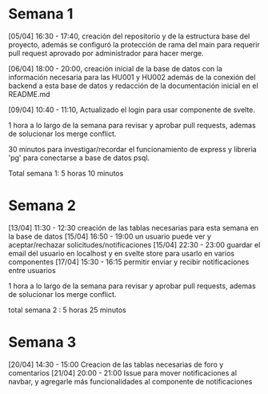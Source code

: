 # Semana 1

[05/04] 16:30 - 17:40, creación del repositorio y de la estructura base del proyecto, además se configuró la protección de rama del main para requerir pull request aprovado por administrador para hacer merge. 

[06/04] 18:00 - 20:00, creación inicial de la base de datos con la información necesaria para las HU001 y HU002 además de la conexión del backend a esta base de datos y redacción de la documentación inicial en el README.md

[09/04] 10:40 - 11:10, Actualizado el login para usar componente de svelte.

1 hora a lo largo de la semana para revisar y aprobar pull requests, ademas de solucionar los merge conflict.

30 minutos para investigar/recordar el funcionamiento de express y libreria 'pg' para conectarse a base de datos psql.

Total semana 1: 5 horas 10 minutos

# Semana 2
[13/04] 11:30 - 12:30 creación de las tablas necesarias para esta semana en la base de datos
[15/04] 16:50 - 19:00 un usuario puede ver y aceptar/rechazar solicitudes/notificaciones
[15/04] 22:30 - 23:00 guardar el email del usuario en localhost y en svelte store para usarlo en varios componentes
[17/04] 15:30 - 16:15 permitir enviar y recibir notificaciones entre usuarios

1 hora a lo largo de la semana para revisar y aprobar pull requests, ademas de solucionar los merge conflict.

total semana 2 : 5 horas 25 minutos 

# Semana 3
[20/04] 14:30 - 15:00 Creacion de las tablas necesarias de foro y comentarios
[21/04] 20:00 - 21:00 Issue para mover notificaciones al navbar, y agregarle más funcionalidades al componente de notificaciones
 
